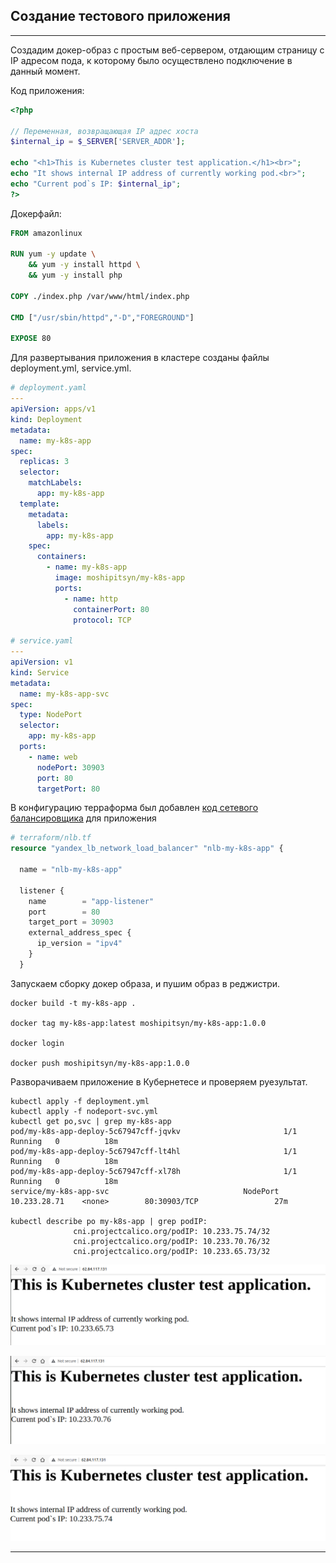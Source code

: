 ## Создание тестового приложения

---

Создадим докер-образ с простым веб-сервером, отдающим страницу c IP адресом пода, к которому было осуществлено подключение в данный момент.

Код приложения:

```php
<?php

// Переменная, возвращающая IP адрес хоста
$internal_ip = $_SERVER['SERVER_ADDR'];

echo "<h1>This is Kubernetes cluster test application.</h1><br>";
echo "It shows internal IP address of currently working pod.<br>";
echo "Current pod`s IP: $internal_ip";
?>
```

Докерфайл:

```dockerfile
FROM amazonlinux

RUN yum -y update \
    && yum -y install httpd \
    && yum -y install php

COPY ./index.php /var/www/html/index.php

CMD ["/usr/sbin/httpd","-D","FOREGROUND"]

EXPOSE 80
```

Для развертывания приложения в кластере созданы файлы deployment.yml, service.yml.

```yaml
# deployment.yaml
---
apiVersion: apps/v1
kind: Deployment
metadata:
  name: my-k8s-app
spec:
  replicas: 3
  selector:
    matchLabels:
      app: my-k8s-app
  template:
    metadata:
      labels:
        app: my-k8s-app
    spec:
      containers:
        - name: my-k8s-app
          image: moshipitsyn/my-k8s-app
          ports:
            - name: http
              containerPort: 80
              protocol: TCP
  
# service.yaml
---
apiVersion: v1
kind: Service
metadata:
  name: my-k8s-app-svc
spec:
  type: NodePort
  selector:
    app: my-k8s-app
  ports:
    - name: web
      nodePort: 30903
      port: 80
      targetPort: 80
```

В конфигурацию терраформа был добавлен [код сетевого балансировщика](../terraform/nlb.tf) для приложения

```terraform
# terraform/nlb.tf
resource "yandex_lb_network_load_balancer" "nlb-my-k8s-app" {

  name = "nlb-my-k8s-app"

  listener {
    name        = "app-listener"
    port        = 80
    target_port = 30903
    external_address_spec {
      ip_version = "ipv4"
    }
  }
```

Запускаем сборку докер образа, и пушим образ в реджистри.

```shell
docker build -t my-k8s-app .

docker tag my-k8s-app:latest moshipitsyn/my-k8s-app:1.0.0

docker login

docker push moshipitsyn/my-k8s-app:1.0.0
```

Разворачиваем приложение в Кубернетесе и проверяем руезультат.

```shell
kubectl apply -f deployment.yml
kubectl apply -f nodeport-svc.yml
kubectl get po,svc | grep my-k8s-app
pod/my-k8s-app-deploy-5c67947cff-jqvkv                       1/1     Running   0          18m
pod/my-k8s-app-deploy-5c67947cff-lt4hl                       1/1     Running   0          18m
pod/my-k8s-app-deploy-5c67947cff-xl78h                       1/1     Running   0          18m
service/my-k8s-app-svc                              NodePort    10.233.28.71    <none>        80:30903/TCP                 27m

kubectl describe po my-k8s-app | grep podIP:
              cni.projectcalico.org/podIP: 10.233.75.74/32
              cni.projectcalico.org/podIP: 10.233.70.76/32
              cni.projectcalico.org/podIP: 10.233.65.73/32
```

![ip-1](./img/app-ip-1.png)

![ip-2](./img/app-ip-2.png)

![ip-3](./img/app-ip-3.png)

---